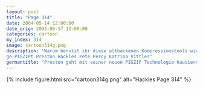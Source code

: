 ```yaml
---
layout: post
title: "Page 314"
date: 2004-05-14 12:00:00
date_orig: 2003-06-17 12:00:00
categories: cartoon
my_index: 314
image: cartoon314g.png
description: "Warum benutzt ihr diese altbackenen Kompressionstools wie gzip und *schauder* bzip2 Ihr solltet PIGZIP benutzen, mein neues, schnelles und effizientes Kompressionprog. Natürlich habe ich die PIGZIP Technologie patentiert und daher gibt es eine Gebühr Was ist mit Preston passiert Er wurde 
ge-PIGZIPt Preston Hackles Pete Percy Katrina Vittles"
germantitle: "Preston geht mit seiner neuen PIGZIP Technologie hausieren"
---
```


{% include figure.html src="cartoon314g.png" alt="Hackles Page 314"  %}
